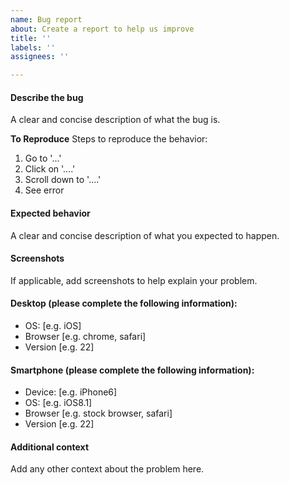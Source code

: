 ```yaml
---
name: Bug report
about: Create a report to help us improve
title: ''
labels: ''
assignees: ''

---
```


#### Describe the bug ####
A clear and concise description of what the bug is.

**To Reproduce**
Steps to reproduce the behavior:
1. Go to '...'
2. Click on '....'
3. Scroll down to '....'
4. See error

#### Expected behavior ####
A clear and concise description of what you expected to happen.

#### Screenshots ####
If applicable, add screenshots to help explain your problem.

#### Desktop (please complete the following information): ####
 - OS: [e.g. iOS]
 - Browser [e.g. chrome, safari]
 - Version [e.g. 22]

#### Smartphone (please complete the following information): ####
 - Device: [e.g. iPhone6]
 - OS: [e.g. iOS8.1]
 - Browser [e.g. stock browser, safari]
 - Version [e.g. 22]

#### Additional context ####
Add any other context about the problem here.
